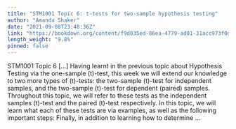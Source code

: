 ```yaml
---
title: "STM1001 Topic 6: t-tests for two-sample hypothesis testing"
author: "Amanda Shaker"
date: "2021-09-08T23:48:36Z"
link: "https://bookdown.org/content/f9d035ed-86ea-4779-ad01-31acc973f0dd/"
length_weight: "9.8%"
pinned: false
---
```


STM1001 Topic 6 [...] Having learnt in the previous topic about Hypothesis Testing via the one-sample \(t\)-test, this week we will extend our knowledge to two more types of \(t\)-tests: the two-sample \(t\)-test for independent samples, and the two-sample \(t\)-test for dependent (paired) samples. Throughout this topic, we will refer to these tests as the independent samples \(t\)-test and the paired \(t\)-test respectively. In this topic, we will learn what each of these tests are via examples, as well as the following important steps: Finally, in addition to learning how to determine ...
